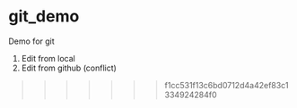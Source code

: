 # git_demo
Demo for git

1. Edit from local
2. Edit from github (conflict)
>>>>>>> f1cc531f13c6bd0712d4a42ef83c1334924284f0

